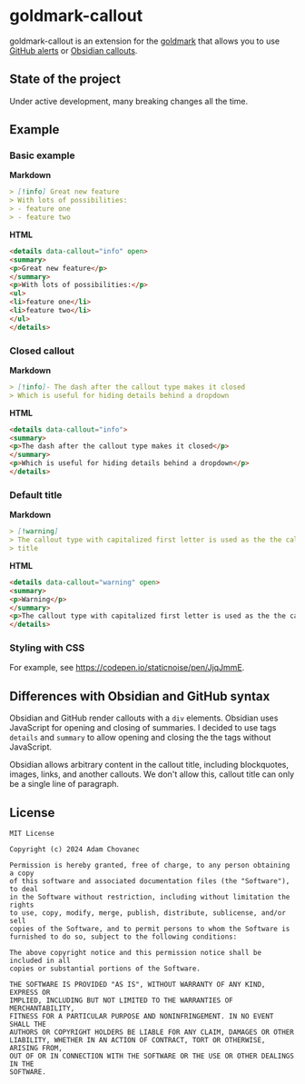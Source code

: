 # goldmark-callout

goldmark-callout is an extension for the
[goldmark](http://github.com/yuin/goldmark) that allows you to use [GitHub
alerts](https://docs.github.com/en/get-started/writing-on-github/getting-started-with-writing-and-formatting-on-github/basic-writing-and-formatting-syntax#alerts)
or [Obsidian
callouts](https://help.obsidian.md/Editing+and+formatting/Callouts).

## State of the project

Under active development, many breaking changes all the time.

## Example

### Basic example

**Markdown**

```markdown
> [!info] Great new feature
> With lots of possibilities:
> - feature one
> - feature two
```

**HTML**

```html
<details data-callout="info" open>
<summary>
<p>Great new feature</p>
</summary>
<p>With lots of possibilities:</p>
<ul>
<li>feature one</li>
<li>feature two</li>
</ul>
</details>
```

### Closed callout

**Markdown**

```markdown
> [!info]- The dash after the callout type makes it closed
> Which is useful for hiding details behind a dropdown
```

**HTML**

```html
<details data-callout="info">
<summary>
<p>The dash after the callout type makes it closed</p>
</summary>
<p>Which is useful for hiding details behind a dropdown</p>
</details>
```

### Default title

**Markdown**

```markdown
> [!warning]
> The callout type with capitalized first letter is used as the the callout
> title
```

**HTML**

```html
<details data-callout="warning" open>
<summary>
<p>Warning</p>
</summary>
<p>The callout type with capitalized first letter is used as the the callout title</p>
</details>
```

### Styling with CSS

For example, see https://codepen.io/staticnoise/pen/JjqJmmE.

## Differences with Obsidian and GitHub syntax

Obsidian and GitHub render callouts with a `div` elements. Obsidian uses
JavaScript for opening and closing of summaries. I decided to use tags `details`
and `summary` to allow opening and closing the the tags without JavaScript.

Obsidian allows arbitrary content in the callout title, including blockquotes,
images, links, and another callouts. We don't allow this, callout title can only
be a single line of paragraph.

## License

```
MIT License

Copyright (c) 2024 Adam Chovanec

Permission is hereby granted, free of charge, to any person obtaining a copy
of this software and associated documentation files (the "Software"), to deal
in the Software without restriction, including without limitation the rights
to use, copy, modify, merge, publish, distribute, sublicense, and/or sell
copies of the Software, and to permit persons to whom the Software is
furnished to do so, subject to the following conditions:

The above copyright notice and this permission notice shall be included in all
copies or substantial portions of the Software.

THE SOFTWARE IS PROVIDED "AS IS", WITHOUT WARRANTY OF ANY KIND, EXPRESS OR
IMPLIED, INCLUDING BUT NOT LIMITED TO THE WARRANTIES OF MERCHANTABILITY,
FITNESS FOR A PARTICULAR PURPOSE AND NONINFRINGEMENT. IN NO EVENT SHALL THE
AUTHORS OR COPYRIGHT HOLDERS BE LIABLE FOR ANY CLAIM, DAMAGES OR OTHER
LIABILITY, WHETHER IN AN ACTION OF CONTRACT, TORT OR OTHERWISE, ARISING FROM,
OUT OF OR IN CONNECTION WITH THE SOFTWARE OR THE USE OR OTHER DEALINGS IN THE
SOFTWARE.
```
